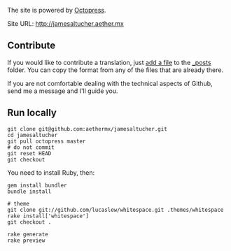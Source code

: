 
The site is powered by [Octopress](http://octopress.org/).

Site URL: http://jamesaltucher.aether.mx

## Contribute

If you would like to contribute a translation, just 
[add a file](https://github.com/aethermx/jamesaltucher/new/master/source/_posts) 
to the [_posts](https://github.com/aethermx/jamesaltucher/tree/master/source/_posts) folder.
You can copy the format from any of the files that are already there.

If you are not comfortable dealing with the technical aspects of Github, send me a message and I'll guide you.

## Run locally

    git clone git@github.com:aethermx/jamesaltucher.git
    cd jamesaltucher
    git pull octopress master
    # do not commit
    git reset HEAD
    git checkout

You need to install Ruby, then:

    gem install bundler
    bundle install

    # theme
    git clone git://github.com/lucaslew/whitespace.git .themes/whitespace
    rake install['whitespace']
    git checkout . 

    rake generate
    rake preview
